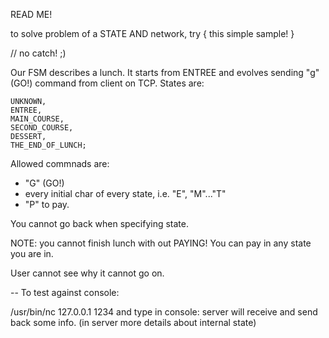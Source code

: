 READ ME!

to solve problem of a STATE AND network, try {
    this simple sample!
}

// no catch! ;)


Our FSM describes a lunch.
It starts from ENTREE and evolves sending "g" (GO!) command from client on TCP.
States are:

    UNKNOWN,
    ENTREE,
    MAIN_COURSE,
    SECOND_COURSE,
    DESSERT,
    THE_END_OF_LUNCH;

Allowed commnads are:

- "G" (GO!)
- every initial char of every state, i.e. "E", "M"..."T"
- "P" to pay.

You cannot go back when specifying state.

NOTE: you cannot finish lunch with out PAYING!
You can pay in any state you are in.

User cannot see why it cannot go on.

--
To test against console:

/usr/bin/nc 127.0.0.1 1234
and type in console: server will receive and send back some info. (in server more details about internal state)


